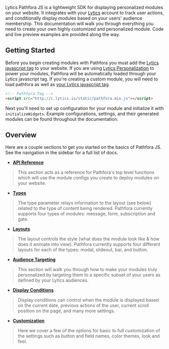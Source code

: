 Lytics Pathfora JS is a lightweight SDK for displaying personalized modules on your website. It integrates with your [Lytics](http://www.getlytics.com/) account to track user actions, and conditionally display modules based on your users' audience membership. This documentation will walk you through everything you need to create your own highly customized and personalized module. Code and live preview examples are provided along the way.

## Getting Started
Before you begin creating modules with Pathfora you must add the [Lytics javascript tag](https://activate.getlytics.com/#/documentation/jstag_anon) to your website. If you are using [Lytics Personalization](https://activate.getlytics.com/resources/documentation/campaigns_introduction) to power your modules, Pathfora will be automatically loaded through your Lytics javascript tag. If you're creating a custom module, you will need to load pathfora as well as [your Lytics javascript tag](https://activate.getlytics.com/data/integrations/lytics_external).

``` html
<!-- Pathfora Tag -->
<script src="http://c.lytics.io/static/pathfora.min.js"></script>
```

Next you'll need to set up configuration for your module and initialize it with `initializeWidgets`. Example configurations, settings, and their generated modules can be found throughout the documentation.

## Overview
Here are a couple sections to get you started on the basics of Pathfora JS. See the navigation in the sidebar for a full list of docs.

- **[API Reference](api/methods.md)** 
> This section acts as a reference for Pathfora's top level functions which will use the module configs you create to deploy modules on your website.

- **[Types](types/message.md)** 
> The type parameter relays information to the layout (see below) related to the type of content being rendered. Pathfora currently supports four types of modules: message, form, subscription and gate.

- **[Layouts](layouts/modal.md)**
> The layout controls the style (what does the module look like & how does it animate into view). Pathfora currently supports four different layouts for each of the types: modal, slideout, bar, and button.

- **[Audience Targeting](targeting.md)**
> This section will walk you through how to make your modules truly personalized by targeting them to a specific subset of your users as defined by your Lytics audiences.

- **[Display Conditions](display_conditions.md)**
> Display conditions can control when the module is displayed based on the current date, previous actions of the user, current scroll position on the page, and many more settings.

- **[Customization](customization/themes.md)** 
> Here we cover a few of the options for basic to full customization of the settings such as button and field names, color themes, look and feel.